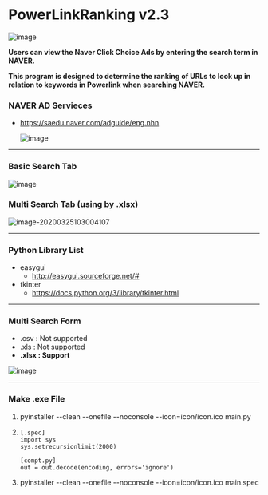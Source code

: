 # PowerLinkRanking v2.3

![image](https://user-images.githubusercontent.com/41619898/75845179-b01c6400-5e1b-11ea-8497-76099d395573.png)



**Users can view the Naver Click Choice Ads by entering the search term in NAVER.**

**This program is designed to determine the ranking of URLs to look up in relation to keywords in Powerlink when searching NAVER.**



### NAVER AD Servieces

- https://saedu.naver.com/adguide/eng.nhn

  ![image](https://user-images.githubusercontent.com/41619898/76375166-7c47be00-6388-11ea-91f8-32a428b8553a.png)

---



### Basic Search Tab

![image](https://user-images.githubusercontent.com/41619898/77491961-8dadc180-6e82-11ea-8557-2e1c03a30157.png)



### Multi Search Tab (using by .xlsx)

![image-20200325103004107](C:\Users\123\AppData\Roaming\Typora\typora-user-images\image-20200325103004107.png)



---



### Python Library List

- easygui
  - http://easygui.sourceforge.net/#
- tkinter
  - https://docs.python.org/3/library/tkinter.html



---



### Multi Search Form

- .csv : Not supported
- .xls : Not supported
- **.xlsx : Support**



![image](https://user-images.githubusercontent.com/41619898/77394526-f6456180-6de2-11ea-949a-6ba2d3bbd0f7.png)



---



### Make .exe File

1. pyinstaller --clean --onefile --noconsole --icon=icon/icon.ico main.py

2. ```
   [.spec]
   import sys
   sys.setrecursionlimit(2000)
   
   [compt.py]
   out = out.decode(encoding, errors='ignore')
   ```

3. pyinstaller --clean --onefile --noconsole --icon=icon/icon.ico main.spec